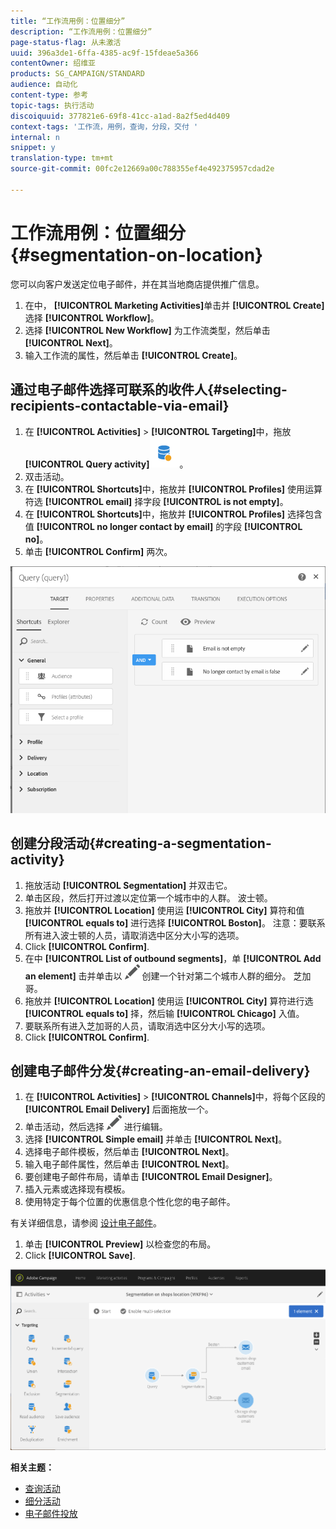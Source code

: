 ```yaml
---
title: “工作流用例：位置细分”
description: “工作流用例：位置细分”
page-status-flag: 从未激活
uuid: 396a3de1-6ffa-4385-ac9f-15fdeae5a366
contentOwner: 绍维亚
products: SG_CAMPAIGN/STANDARD
audience: 自动化
content-type: 参考
topic-tags: 执行活动
discoiquuid: 377821e6-69f8-41cc-a1ad-8a2f5ed4d409
context-tags: '工作流，用例，查询，分段，交付 '
internal: n
snippet: y
translation-type: tm+mt
source-git-commit: 00fc2e12669a00c788355ef4e492375957cdad2e

---
```



# 工作流用例：位置细分 {#segmentation-on-location}

您可以向客户发送定位电子邮件，并在其当地商店提供推广信息。

1. 在中， **[!UICONTROL Marketing Activities]**&#x200B;单击并 **[!UICONTROL Create]** 选择 **[!UICONTROL Workflow]**。
1. 选择 **[!UICONTROL New Workflow]** 为工作流类型，然后单击 **[!UICONTROL Next]**。
1. 输入工作流的属性，然后单击 **[!UICONTROL Create]**。

## 通过电子邮件选择可联系的收件人{#selecting-recipients-contactable-via-email}

1. 在 **[!UICONTROL Activities]** &gt; **[!UICONTROL Targeting]**&#x200B;中，拖放 **[!UICONTROL Query activity]**![](assets/query.png)。
1. 双击活动。
1. 在 **[!UICONTROL Shortcuts]**&#x200B;中，拖放并 **[!UICONTROL Profiles]** 使用运算符选 **[!UICONTROL email]** 择字段 **[!UICONTROL is not empty]**。
1. 在 **[!UICONTROL Shortcuts]**&#x200B;中，拖放并 **[!UICONTROL Profiles]** 选择包含值 **[!UICONTROL no longer contact by email]** 的字段 **[!UICONTROL no]**。
1. 单击 **[!UICONTROL Confirm]** 两次。

![](assets/wf-complement-query.png)

## 创建分段活动{#creating-a-segmentation-activity}

1. 拖放活动 **[!UICONTROL Segmentation]** 并双击它。
1. 单击区段，然后打开过渡以定位第一个城市中的人群。 波士顿。
1. 拖放并 **[!UICONTROL Location]** 使用运 **[!UICONTROL City]** 算符和值 **[!UICONTROL equals to]** 进行选择 **[!UICONTROL Boston]**。
注意：要联系所有进入波士顿的人员，请取消选中区分大小写的选项。
1. Click **[!UICONTROL Confirm]**.
1. 在中 **[!UICONTROL List of outbound segments]**，单 **[!UICONTROL Add an element]** 击并单击以 ![](assets/edit_darkgrey-24px.png) 创建一个针对第二个城市人群的细分。 芝加哥。
1. 拖放并 **[!UICONTROL Location]** 使用运 **[!UICONTROL City]** 算符进行选 **[!UICONTROL equals to]** 择，然后输 **[!UICONTROL Chicago]** 入值。
1. 要联系所有进入芝加哥的人员，请取消选中区分大小写的选项。
1. Click **[!UICONTROL Confirm]**.

## 创建电子邮件分发{#creating-an-email-delivery}

1. 在 **[!UICONTROL Activities]** &gt; **[!UICONTROL Channels]**&#x200B;中，将每个区段的 **[!UICONTROL Email Delivery]** 后面拖放一个。
1. 单击活动，然后选择 ![](assets/edit_darkgrey-24px.png) 进行编辑。
1. 选择 **[!UICONTROL Simple email]** 并单击 **[!UICONTROL Next]**。
1. 选择电子邮件模板，然后单击 **[!UICONTROL Next]**。
1. 输入电子邮件属性，然后单击 **[!UICONTROL Next]**。
1. 要创建电子邮件布局，请单击 **[!UICONTROL Email Designer]**。
1. 插入元素或选择现有模板。
1. 使用特定于每个位置的优惠信息个性化您的电子邮件。

有关详细信息，请参阅 [设计电子邮件](../../designing/using/designing-from-scratch.md#designing-an-email-content-from-scratch)。

1. 单击 **[!UICONTROL Preview]** 以检查您的布局。
1. Click **[!UICONTROL Save]**.

![](assets/wf-segmentation-location.png)

**相关主题：**

* [查询活动](../../automating/using/query.md)
* [细分活动](../../automating/using/segmentation.md)
* [电子邮件投放](../../automating/using/email-delivery.md)
